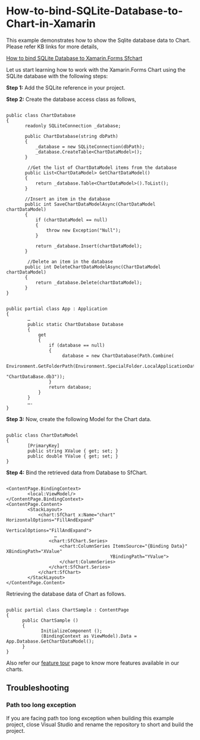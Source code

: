# How-to-bind-SQLite-Database-to-Chart-in-Xamarin
This example demonstrates how to show the Sqlite database data to Chart.
Please refer KB links for more details,

[How to bind SQLite Database to Xamarin.Forms Sfchart](https://www.syncfusion.com/kb/11267/how-to-bind-sqlite-database-to-chart-in-xamarin)

Let us start learning how to work with the Xamarin.Forms Chart using the SQLite database with the following steps:

**Step 1:** Add the  SQLite reference in your project. 

**Step 2:** Create the database access class as follows,

 ```

public class ChartDatabase
{
        readonly SQLiteConnection _database;

        public ChartDatabase(string dbPath)
        {
            _database = new SQLiteConnection(dbPath);
            _database.CreateTable<ChartDataModel>();
        }
    
         //Get the list of ChartDataModel items from the database
        public List<ChartDataModel> GetChartDataModel()
        {
            return _database.Table<ChartDataModel>().ToList();
        }

        //Insert an item in the database
        public int SaveChartDataModelAsync(ChartDataModel chartDataModel)
        {
            if (chartDataModel == null)
            {
                throw new Exception("Null");
            }

            return _database.Insert(chartDataModel);
        }

         //Delete an item in the database 
        public int DeleteChartDataModelAsync(ChartDataModel chartDataModel)
        {
            return _database.Delete(chartDataModel);
        }
}

```

```

public partial class App : Application
{
        …
        public static ChartDatabase Database
        {
            get
            {
                if (database == null)
                {
                     database = new ChartDatabase(Path.Combine( 
                     Environment.GetFolderPath(Environment.SpecialFolder.LocalApplicationData), 
                                                  "ChartDataBase.db3"));
                }
                return database;
            }
        }
        ….
}

```

**Step 3:** Now, create the following Model for the Chart data.

```

public class ChartDataModel
{
        [PrimaryKey]
        public string XValue { get; set; }
        public double YValue { get; set; }
}

```

**Step 4:** Bind the retrieved data from Database to SfChart.

```

<ContentPage.BindingContext>
        <local:ViewModel/>
</ContentPage.BindingContext>
<ContentPage.Content>
        <StackLayout>
            <chart:SfChart x:Name="chart" HorizontalOptions="FillAndExpand" 
                                       VerticalOptions="FillAndExpand">
                  …
                <chart:SfChart.Series>
                    <chart:ColumnSeries ItemsSource="{Binding Data}" XBindingPath="XValue" 
                                       YBindingPath="YValue">
                    </chart:ColumnSeries>
                </chart:SfChart.Series>
            </chart:SfChart>
        </StackLayout>
</ContentPage.Content>

```

Retrieving the database data of Chart as follows.

```

public partial class ChartSample : ContentPage
{
      public ChartSample ()
      {
             InitializeComponent ();
             (BindingContext as ViewModel).Data = App.Database.GetChartDataModel();
      }
}

```

Also refer our [feature tour](https://www.syncfusion.com/xamarin-ui-controls/xamarin-charts) page to know more features available in our charts.

## <a name="troubleshooting"></a>Troubleshooting ##
### Path too long exception
If you are facing path too long exception when building this example project, close Visual Studio and rename the repository to short and build the project.

